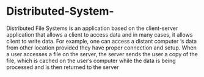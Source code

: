 # Distributed-System-
Distributed File Systems is an application based on the client-server application that allows a client to access data and in many cases, it allows client to write data. For example, one can access a distant computer ‘s data from other location provided they have proper connection and setup. When a user accesses a file on the server, the server sends the user a copy of the file, which is cached on the user’s computer while the data is being processed and is then returned to the server
